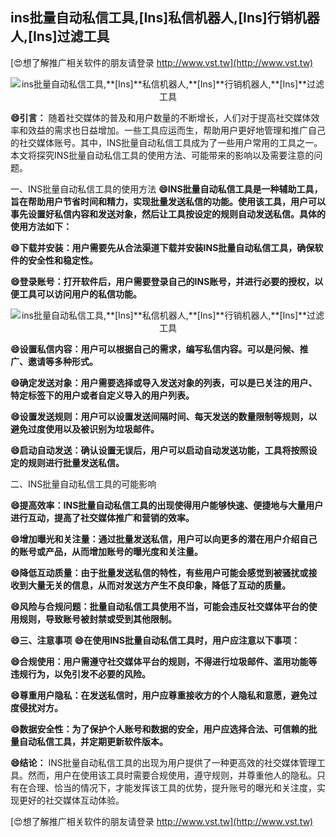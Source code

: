 ## **ins批量自动私信工具,**[Ins]**私信机器人,**[Ins]**行销机器人,**[Ins]**过滤工具**

[😍想了解推广相关软件的朋友请登录 http://www.vst.tw](http://www.vst.tw)

 <center><img src="https://vst.tw/MP4/tuiguang/png/3.png" alt="ins批量自动私信工具,**[Ins]**私信机器人,**[Ins]**行销机器人,**[Ins]**过滤工具"></center>

**😄引言：**
随着社交媒体的普及和用户数量的不断增长，人们对于提高社交媒体效率和效益的需求也日益增加。一些工具应运而生，帮助用户更好地管理和推广自己的社交媒体账号。其中，INS批量自动私信工具成为了一些用户常用的工具之一。本文将探究INS批量自动私信工具的使用方法、可能带来的影响以及需要注意的问题。

一、INS批量自动私信工具的使用方法
**😄INS批量自动私信工具是一种辅助工具，旨在帮助用户节省时间和精力，实现批量发送私信的功能。使用该工具，用户可以事先设置好私信内容和发送对象，然后让工具按设定的规则自动发送私信。具体的使用方法如下：**

**😄下载并安装：用户需要先从合法渠道下载并安装INS批量自动私信工具，确保软件的安全性和稳定性。**

**😄登录账号：打开软件后，用户需要登录自己的INS账号，并进行必要的授权，以便工具可以访问用户的私信功能。**

 <center><img src="https://vst.tw/MP4/tuiguang/png/3.png" alt="ins批量自动私信工具,**[Ins]**私信机器人,**[Ins]**行销机器人,**[Ins]**过滤工具"></center>

**😄设置私信内容：用户可以根据自己的需求，编写私信内容。可以是问候、推广、邀请等多种形式。**

**😄确定发送对象：用户需要选择或导入发送对象的列表，可以是已关注的用户、特定标签下的用户或者自定义导入的用户列表。**

**😄设置发送规则：用户可以设置发送间隔时间、每天发送的数量限制等规则，以避免过度使用以及被识别为垃圾邮件。**

**😄启动自动发送：确认设置无误后，用户可以启动自动发送功能，工具将按照设定的规则进行批量发送私信。**

二、INS批量自动私信工具的可能影响

**😄提高效率：INS批量自动私信工具的出现使得用户能够快速、便捷地与大量用户进行互动，提高了社交媒体推广和营销的效率。**

**😄增加曝光和关注量：通过批量发送私信，用户可以向更多的潜在用户介绍自己的账号或产品，从而增加账号的曝光度和关注量。**

**😄降低互动质量：由于批量发送私信的特性，有些用户可能会感觉到被骚扰或接收到大量无关的信息，从而对发送方产生不良印象，降低了互动的质量。**

**😄风险与合规问题：批量自动私信工具使用不当，可能会违反社交媒体平台的使用规则，导致账号被封禁或受到其他限制。**

**😄三、注意事项**
**😄在使用INS批量自动私信工具时，用户应注意以下事项：**

**😄合规使用：用户需遵守社交媒体平台的规则，不得进行垃圾邮件、滥用功能等违规行为，以免引发不必要的风险。**

**😄尊重用户隐私：在发送私信时，用户应尊重接收方的个人隐私和意愿，避免过度侵扰对方。**

**😄数据安全性：为了保护个人账号和数据的安全，用户应选择合法、可信赖的批量自动私信工具，并定期更新软件版本。**

**😄结论：**
INS批量自动私信工具的出现为用户提供了一种更高效的社交媒体管理工具。然而，用户在使用该工具时需要合规使用，遵守规则，并尊重他人的隐私。只有在合理、恰当的情况下，才能发挥该工具的优势，提升账号的曝光和关注度，实现更好的社交媒体互动体验。

[😍想了解推广相关软件的朋友请登录 http://www.vst.tw](http://www.vst.tw)



